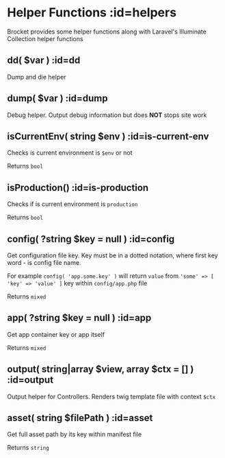 # Helper Functions :id=helpers

Brocket provides some helper functions along with Laravel's Illuminate Collection helper functions

## dd( $var ) :id=dd

Dump and die helper

## dump( $var ) :id=dump

Debug helper. Output debug information but does **NOT** stops site work

## isCurrentEnv( string $env ) :id=is-current-env

Checks is current environment is `$env` or not

Returns `bool`

## isProduction() :id=is-production

Checks if is current environment is `production`

Returns `bool`

## config( ?string $key = null ) :id=config

Get configuration file key. Key must be in a dotted notation, where first key word - is config file name.

For example `config( 'app.some.key' )` will return `value` from `'some' => [ 'key' => 'value' ]` key within `config/app.php` file

Returns `mixed`

## app( ?string $key = null ) :id=app

Get app container key or app itself

Returns `mixed`

## output( string|array $view, array $ctx = [] ) :id=output

Output helper for Controllers. Renders twig template file with context `$ctx`

## asset( string $filePath ) :id=asset

Get full asset path by its key within manifest file

Returns `string`
